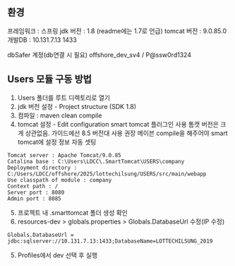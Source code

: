 ```table-of-contents
```

## 환경
프레임워크 : 스프링
jdk 버전 : 1.8 (readme에는 1.7로 언급)
tomcat 버전 : 9.0.85.0
개발DB : 10.131.7.13 1433

dbSafer 계정(db연결 시 필요)
offshore_dev_sv4 / P@ssw0rd1324


## Users 모듈 구동 방법
1. Users 폴더를 루트 디렉토리로 열기
2. jdk 버전 설정 - Project structure (SDK 1.8)
3. 컴파일 : maven clean compile
4. tomcat 설정 - Edit configuration
   smart tomcat 플러그인 사용
   톰캣 버전은 크게 상관없음. 가이드에선 8.5 버전대 사용 권장
   메이븐 compile을 해주어야 smart tomcat에 설정 정보 자동 셋팅
```
Tomcat server : Apache Tomcat/9.0.85
Catalina base : C:\Users\LDCC\.SmartTomcat\USERS\company
Deployment directory : C:/Users/LDCC/offshore/2025/lottechilsung/USERS/src/main/webapp
Use classpath of module : company
Context path : /
Server port : 8080
Admin port : 8085
```
5. 프로젝트 내 .smarttomcat 폴더 생성 확인
6. resources-dev > globals.properties > Globals.DatabaseUrl  수정(IP 수정)
```
Globals.DatabaseUrl = jdbc:sqlserver://10.131.7.13:1433;DatabaseName=LOTTECHILSUNG_2019
```
5. Profiles에서  dev 선택 후 실행

